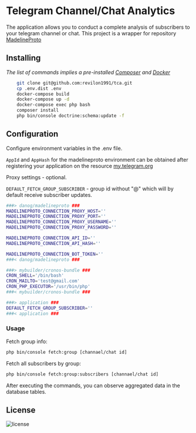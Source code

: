 # Telegram Channel/Chat Analytics

The application allows you to conduct a complete analysis of subscribers to your telegram channel or chat.
This project is a wrapper for repository [MadelineProto](https://github.com/danog/MadelineProto)

## Installing

*The list of commands implies a pre-installed [Composer](https://getcomposer.org) and [Docker](https://docs.docker.com/get-started/)*

```bash
    git clone git@github.com:revilon1991/tca.git
    cp .env.dist .env
    docker-compose build
    docker-compose up -d
    docker-compose exec php bash
    composer install
    php bin/console doctrine:schema:update -f
```

## Configuration
Configure environment variables in the .env file.

`AppId` and `AppHash` for the madelineproto environment can be obtained after registering your application on the resource [my.telegram.org](https://my.telegram.org)

Proxy settings - optional.

`DEFAULT_FETCH_GROUP_SUBSCRIBER` - group id without "@" which will by default receive subscriber updates.

```bash
###> danog/madelineproto ###
MADELINEPROTO_CONNECTION_PROXY_HOST=''
MADELINEPROTO_CONNECTION_PROXY_PORT=''
MADELINEPROTO_CONNECTION_PROXY_USERNAME=''
MADELINEPROTO_CONNECTION_PROXY_PASSWORD=''

MADELINEPROTO_CONNECTION_API_ID=''
MADELINEPROTO_CONNECTION_API_HASH=''

MADELINEPROTO_CONNECTION_BOT_TOKEN=''
###< danog/madelineproto ###

###> mybuilder/cronos-bundle ###
CRON_SHELL='/bin/bash'
CRON_MAILTO='test@gmail.com'
CRON_PHP_EXECUTOR='/usr/bin/php'
###< mybuilder/cronos-bundle ###

###> application ###
DEFAULT_FETCH_GROUP_SUBSCRIBER=''
###< application ###
```

### Usage

Fetch group info:
```bash
php bin/console fetch:group [channael/chat id]
```

Fetch all subscribers by group:
```bash
php bin/console fetch:group:subscribers [channael/chat id]
```

After executing the commands, you can observe aggregated data in the database tables.

## License

![license](https://img.shields.io/badge/License-proprietary-red.svg?style=flat-square)
